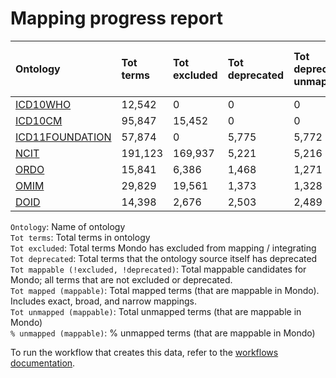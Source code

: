 # Mapping progress report
| Ontology                                         | Tot terms   | Tot excluded   | Tot deprecated   | Tot deprecated unmapped   | Tot mappable _(!excluded, !deprecated)_   | Tot mapped _(mappable)_   | Tot unmapped _(mappable)_   | % unmapped _(mappable)_   |
|:-------------------------------------------------|:------------|:---------------|:-----------------|:--------------------------|:------------------------------------------|:--------------------------|:----------------------------|:--------------------------|
| [ICD10WHO](./unmapped_icd10who.md)               | 12,542      | 0              | 0                | 0                         | 12,542                                    | 209                       | 12,333                      | 98.3%                     |
| [ICD10CM](./unmapped_icd10cm.md)                 | 95,847      | 15,452         | 0                | 0                         | 80,395                                    | 2,051                     | 78,344                      | 97.4%                     |
| [ICD11FOUNDATION](./unmapped_icd11foundation.md) | 57,874      | 0              | 5,775            | 5,772                     | 52,099                                    | 4,130                     | 47,969                      | 92.1%                     |
| [NCIT](./unmapped_ncit.md)                       | 191,123     | 169,937        | 5,221            | 5,216                     | 15,965                                    | 3,841                     | 12,124                      | 75.9%                     |
| [ORDO](./unmapped_ordo.md)                       | 15,841      | 6,386          | 1,468            | 1,271                     | 9,455                                     | 9,227                     | 228                         | 2.4%                      |
| [OMIM](./unmapped_omim.md)                       | 29,829      | 19,561         | 1,373            | 1,328                     | 8,896                                     | 8,855                     | 41                          | 0.5%                      |
| [DOID](./unmapped_doid.md)                       | 14,398      | 2,676          | 2,503            | 2,489                     | 11,720                                    | 11,669                    | 51                          | 0.4%                      |

`Ontology`: Name of ontology  
`Tot terms`: Total terms in ontology  
`Tot excluded`: Total terms Mondo has excluded from mapping / integrating  
`Tot deprecated`: Total terms that the ontology source itself has deprecated  
`Tot mappable (!excluded, !deprecated)`: Total mappable candidates for Mondo; all terms that are not excluded or 
deprecated.  
`Tot mapped (mappable)`: Total mapped terms (that are mappable in Mondo). Includes exact, broad, and narrow mappings.  
`Tot unmapped (mappable)`: Total unmapped terms (that are mappable in Mondo)  
`% unmapped (mappable)`: % unmapped terms (that are mappable in Mondo)

To run the workflow that creates this data, refer to the [workflows documentation](../developer/workflows.md).
